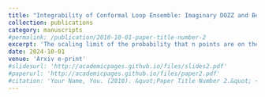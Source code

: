 ```yaml
---
title: "Integrability of Conformal Loop Ensemble: Imaginary DOZZ and Beyond"
collection: publications
category: manuscripts
#permalink: /publication/2010-10-01-paper-title-number-2
excerpt: 'The scaling limit of the probability that n points are on the same cluster for 2D critical percolation is believed to be governed by a conformal field theory (CFT). Although this is not fully understood, Delfino and Viti (2010) made a remarkable prediction on the exact value of a properly normalized three-point probability. It is expressed in terms of the imaginary DOZZ formula of Schomerus, Zamolodchikov and Kostov-Petkova, which extends the structure constants of minimal model CFTs to continuous parameters. Later, similar conjectures were made for scaling limits of random cluster models and O(n) loop models, representing certain three-point observables in terms of the imaginary DOZZ formula. Since the scaling limits of these models can be described by the conformal loop ensemble (CLE), such conjectures can be formulated as exact statements on CLE observables. In this paper, we prove Delfino and Viti's conjecture on percolation as well as a conjecture of Ikhlef, Jacobsen and Saleur (2015) on the nesting loop statistics of CLE. Our proof is based on the coupling between CLE and Liouville quantum gravity on the sphere, and is inspired by the fact that after reparametrization, the imaginary DOZZ formula is the reciprocal of the three-point function of Liouville CFT. Recently, Nivesvivat, Jacobsen and Ribault systematically studied a CFT with a large class of CLE observables as its correlation functions, including the ones from these two conjectures. We believe that our framework admits sufficient flexibility to exactly solve the three-point functions for CLE observables with natural geometric interpretations, including those from this CFT. As a demonstration, we solve the case corresponding to three points lying on the same loop, where the answer is a variant of the imaginary DOZZ formula.'
date: 2024-10-01
venue: 'Arxiv e-print'
#slidesurl: 'http://academicpages.github.io/files/slides2.pdf'
#paperurl: 'http://academicpages.github.io/files/paper2.pdf'
#citation: 'Your Name, You. (2010). &quot;Paper Title Number 2.&quot; <i>Journal 1</i>. 1(2).'
---
```

